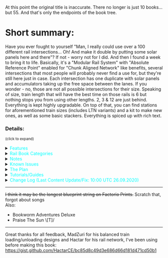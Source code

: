 At this point the original title is inaccurate. There no longer is just 10 books... but 55. And that's only the endpoints of the book tree.

# Short summary:
Have you ever fought to yourself "Man, I really could use over a 100 different rail intersections... Oh! And make it double by putting some solar panels here and there"? If not - worry not for I did. And then I found a week to bring it to life. Basically, it's a "Modular Rail System" with "Absolute Reference Point" enabled for "Chunk Aligned Network" like benefits, several intersections that most people will probably never find a use for, but they're still here just in case. Each intersection has one duplicate with solar panels and accumulators taking up the free space between the lanes. If you wonder - no, those are not all possible intersections for their size. Speaking of size, train length that will have the best time on those rails is 6 but nothing stops you from using other lengths. 2, 3 & 12 are just behind. Everything is kept highly upgradable. On top of that, you can find stations for aforementioned train sizes (includes LTN variants) and a kit to make new ones, as well as some basic stackers. Everything is spiced up with rich text.



### Details:
<sup>(click to expand)</sup>

<details>
  <summary><span style="color:cyan">Features</summary>

<details>
  <summary><span style="color:yellow">Rails</summary>

<img src="https://preview.redd.it/3l9ao5k6ogi51.png?width=1637&format=png&auto=webp&s=84a9b1b3c0b49fa5e067717d8092529057e0e612" width="100%">
<font size = 1><div align="center">
the 'solar panels/accumulators included' blueprints as of release. More have been added later <br>
right click & open image in new tab for better resolution
</font></div>

- All blueprints are always upgradable into their equivalents from other books placed lower on the list in the "Rail Book Categories" section as long as they are in the same category
 - some blueprints are upgradable into others from the same book or even other categories
   - some of that upgradability was sacrificed for the sake of throughput
 - to achieve that, many blueprints don't have the best possible signal placement, but it's still perfect signaling (no 2 crosses of rail are in the same block)
- Each book comes in 2 variants:
 - standard (no ![solar panel](https://wiki.factorio.com/images/thumb/Solar_panel.png/32px-Solar_panel.png) &![accumulator](https://wiki.factorio.com/images/thumb/Accumulator.png/32px-Accumulator.png))
 - ![solar panel](https://wiki.factorio.com/images/thumb/Solar_panel.png/32px-Solar_panel.png) &![accumulator](https://wiki.factorio.com/images/thumb/Accumulator.png/32px-Accumulator.png) included because why would you want to waste so much space (aesthetics first though)
   - there are some paths left between solar panels so you can get run over by a train again
- Rail Spacing: ![rail](https://wiki.factorio.com/images/thumb/Straight_rail.png/32px-Straight_rail.png) - - ![rail](https://wiki.factorio.com/images/thumb/Straight_rail.png/32px-Straight_rail.png) - - - ![rail](https://wiki.factorio.com/images/thumb/Straight_rail.png/32px-Straight_rail.png) - - ![rail](https://wiki.factorio.com/images/thumb/Straight_rail.png/32px-Straight_rail.png)
- Made for 6 ![locomotive](https://wiki.factorio.com/images/thumb/Locomotive.png/32px-Locomotive.png)/![cargo wagon](https://wiki.factorio.com/images/thumb/Cargo_wagon.png/32px-Cargo_wagon.png) long trains, but works well with 2, and 3 ![locomotive](https://wiki.factorio.com/images/thumb/Locomotive.png/32px-Locomotive.png)/![cargo wagon](https://wiki.factorio.com/images/thumb/Cargo_wagon.png/32px-Cargo_wagon.png) (to maximize throughput add signals on non-crossing lanes) and with multiples of 6 (you'll need to increase space between intersections accordingly to avoid potential deadlocks)
- ![green wire](https://wiki.factorio.com/images/thumb/Green_wire.png/32px-Green_wire.png) & ![red wire](https://wiki.factorio.com/images/thumb/Red_wire.png/32px-Red_wire.png) + ![small lamp](https://wiki.factorio.com/images/thumb/Lamp.png/32px-Lamp.png) included
- Modular
- Right-Hand Drive
- Each section is 21x21 ![rail](https://wiki.factorio.com/images/thumb/Straight_rail.png/32px-Straight_rail.png) or 42x42 tiles big (books are focused on throughput for 6  ![locomotive](https://wiki.factorio.com/images/thumb/Locomotive.png/32px-Locomotive.png)/![cargo wagon](https://wiki.factorio.com/images/thumb/Cargo_wagon.png/32px-Cargo_wagon.png) trains and that is exactly the border length of the square in which all blueprints here fit, hence they are not chunk aligned)
- Grid and Absolute Reference Point are on, so you can use them like a "chunk aligned network" (blueprints can only be placed on an artificial grid that lets you start building from 2 completely disconnected points on the map and ensures that they can still be perfectly connected, see [FFF #357](https://factorio.com/blog/post/fff-357) under the "Snapping" section)
- Every blueprint has ![landfill](https://wiki.factorio.com/images/thumb/Landfill.png/32px-Landfill.png) underlay to allow placing on water (Shift+LMB to place landfill, and LMB to place blueprint, you can also just double-click Shift+LMB)

</details>


<details>
  <summary><span style="color:yellow">Stations</summary>

<img src= "https://camo.githubusercontent.com/80036b45e33e8f300eef63fe8beac7e74d98f615/68747470733a2f2f692e696d6775722e636f6d2f6764644e3568372e706e67" width = 100%>
<font size = 1><div align="center">
Blue Belt Stations | Row 1: Provider - Front | Row 2: Provider - Rear | Row 3: Provider - Front & Rear | Row 4: Requester - Front | Row 5: Requester - Rear | Row 6: Requester - Front & Rear<br>
LTN Depots  and some other stations are not visible here <br>
right click & open image in new tab for better resolution
</font></div>

- Every station comes in 2 variants:
   - Vanilla
   - [Logistic Train Network](https://mods.factorio.com/mods/Optera/LogisticTrainNetwork) mod compatible (see: [LTN - Logistic Train Network - Manual](https://forums.factorio.com/viewtopic.php?t=51072) & [Guide for a Low-Effort LTN User](https://www.reddit.com/r/factorio/comments/73xyd5/guide_for_a_loweffort_ltn_user/) & [LTN Mod Tutorial - Logistic Train Network](https://www.youtube.com/watch?v=a3ujEdPfGHk) & [Factorio 0.17 Logistic Train Network Tutorial](https://www.youtube.com/watch?v=bpfVzfWeqj8))
- Trains compatible with pre-made stations: L-C - SH || L-C-L - DH || L-2C - SH || L-4C-L - DH || 2L-4C - SH || L-4C-2L-4C-L - DH || 2L-3C-2L-3C-2L || 2L-4C-2L-4C || 2L-10C - SH (SH - Single-headed, DH - Double Headed)
- Some basic train stackers - nothing special, but still nice to have (currently available lengths: 12, 6, 4, 3)
- Includes a book with some smaller parts for creating custom stations
- Balanced loading and unloading using MadZuri's designs
- ![small lamp](https://wiki.factorio.com/images/thumb/Lamp.png/32px-Lamp.png) included
- ![red belt](https://wiki.factorio.com/images/thumb/Fast_transport_belt.png/32px-Fast_transport_belt.png) and ![blue belt](https://wiki.factorio.com/images/thumb/Express_transport_belt.png/32px-Express_transport_belt.png) versions (upgradable)
- (LTN) Depots included
- "Instructions" book to help with setting up balanced loading, and LTN stations

</details>
</details>


<details>
  <summary><span style="color:cyan">Rail Book Categories</summary>

- ##### Category A - Basic Blueprints
(90% of every rail network ever made)

 - <span style="color:orange">2 ![rail](https://wiki.factorio.com/images/thumb/Straight_rail.png/32px-Straight_rail.png)</span> (14bp)
 - <span style="color:cyan">2 ![rail](https://wiki.factorio.com/images/thumb/Straight_rail.png/32px-Straight_rail.png) ![solar panel](https://wiki.factorio.com/images/thumb/Solar_panel.png/32px-Solar_panel.png)</span> (14bp)

<img src= "https://camo.githubusercontent.com/265028ffc4abb3c2ad2d7a67d81200763c81e49c/68747470733a2f2f692e696d6775722e636f6d2f4846304b366c422e706e67" width="100%">
<font size = 1><div align="center">
2 Lane Solar | Row 1: Vertical/Horizontal exits | Row 2: Vertical/Horizontal/Diagonal exits | Row 3: Diagonal exits  <br>
right click & open image in new tab for better resolution
</font></div>

 - <span style="color:orange">4 ![rail](https://wiki.factorio.com/images/thumb/Straight_rail.png/32px-Straight_rail.png)</span> (16bp)
 - <span style="color:cyan"> 4 ![rail](https://wiki.factorio.com/images/thumb/Straight_rail.png/32px-Straight_rail.png) ![solar panel](https://wiki.factorio.com/images/thumb/Solar_panel.png/32px-Solar_panel.png)</span> (16bp)

<img src= "https://camo.githubusercontent.com/f76538d8ee0f6a10ad14ed35063f28536ad438f5/68747470733a2f2f692e696d6775722e636f6d2f3756687935326b2e706e67" width="100%">
<font size = 1><div align="center">
4 Lane Solar | Row 1: Vertical/Horizontal exits | Row 2: Vertical/Horizontal/Diagonal exits | Row 3: Diagonal exits <br>
"Straight Lane Switch U-turn" and "Diagonal Lane Switch U-turn" are not visible here <br>
right click & open image in new tab for better resolution
</font></div>


- ##### Category B1 - Lane Mergers/Splitters
(exits don't have equal amount of lanes)

 - <span style="color:orange">4:2:1 ![rail](https://wiki.factorio.com/images/thumb/Straight_rail.png/32px-Straight_rail.png)</span> (27bp)
 - <span style="color:cyan">4:2:1 ![rail](https://wiki.factorio.com/images/thumb/Straight_rail.png/32px-Straight_rail.png) ![solar panel](https://wiki.factorio.com/images/thumb/Solar_panel.png/32px-Solar_panel.png)</span> (27bp)


<img src= "https://camo.githubusercontent.com/23c40884cfc55a975412cc298317c7c1afe14912/68747470733a2f2f692e696d6775722e636f6d2f6f795079394e422e706e67" width = 100%>
<font size = 1><div align="center">
4:2:1 Lane Solar | Row 1: 4 & 1 Lane exits | Row 2: 4 & 2 Lane exits | Row 3: 2 & 1 Lane exits<br>
right click & open image in new tab for better resolution
</font></div>


- ##### Category B2 - Lane Mergers/Splitters (Diagonal)
(exits don't have equal amount of lanes)

 - <span style="color:orange">4:2:1 ![rail](https://wiki.factorio.com/images/thumb/Straight_rail.png/32px-Straight_rail.png) Diagonal </span>(27bp)
 - <span style="color:cyan">4:2:1 ![rail](https://wiki.factorio.com/images/thumb/Straight_rail.png/32px-Straight_rail.png) Diagonal ![solar panel](https://wiki.factorio.com/images/thumb/Solar_panel.png/32px-Solar_panel.png)</span> (27bp)

<img src= "https://camo.githubusercontent.com/45d324d20b9bc60ce84cd6408b240116686baa1b/68747470733a2f2f692e696d6775722e636f6d2f6f5663453761562e706e67" width="100%">
<font size = 1><div align="center">
4:2:1 Lane Solar Diagonal | Row 1: 4 & 1 Lane exits | Row 2: 4 & 2 Lane exits | Row 3: 2 & 1 Lane exits <br>
right click & open image in new tab for better resolution
</font></div>


- ##### Category C - Split Junctions
(not all exits are connected to each other)

 - <span style="color:orange">2 & 4 ![rail](https://wiki.factorio.com/images/thumb/Straight_rail.png/32px-Straight_rail.png) Split</span> (23bp)
 - <span style="color:cyan">2 & 4 ![rail](https://wiki.factorio.com/images/thumb/Straight_rail.png/32px-Straight_rail.png) Split ![solar panel](https://wiki.factorio.com/images/thumb/Solar_panel.png/32px-Solar_panel.png)</span> (23bp)

<img src= "https://camo.githubusercontent.com/a715f0b242608a46209ceb3a00bd4c6d14c03067/68747470733a2f2f692e696d6775722e636f6d2f3876597a6d4f7a2e706e67" width="100%">
<font size = 1><div align="center">
2 & 4 Lane Solar Split Junctions | Row 1: Vertical/Horizontal exits | Row 2: Vertical/Horizontal/Diagonal exits | Row 3: Diagonal exits<br>
right click & open image in new tab for better resolution
</font></div>

###### *Categories do not represent book nesting
</details>


<details>
  <summary><span style="color:cyan">Notes</summary>

### Rails:

- Most of your network will consist of blueprints from Category A, Category B will find some use for sure, but these books are more specialized, and Category C will be used very rarely if at all
- Outer lanes in 4-way Intersections from 4 Lane books (category A) do not have left turns. Use Line changers provided
- Some chain signals may seem unnecessary. Their sole purpose is to divide larger blocks inside a junction into two smaller ones so the train leaves the first one faster thus allowing other trains that would also cross through that block to start accelerating faster
- Category B has some split junctions. The main difference between B and C is that category C blueprints all have the same number of lanes. Blueprints from category B don't
- Remember to leave enough space between each section with lanes crossing each other to fit the longest train that is going to use that part of your network. Otherwise, when it stops on the next signal, it WILL block trains on other lanes. That is true for any train network, not only one built with my blueprints
- No ![roboport](https://wiki.factorio.com/images/thumb/Roboport.png/32px-Roboport.png) between rails so you don't accidentally recreate [Population transfers in the Soviet Union](https://en.wikipedia.org/wiki/Population_transfer_in_the_Soviet_Union), except bots. The real reason: 1. bots have a limited supply of power. 2. When it depletes, they go to recharge at the nearest roboport. 3. They go straight to their destination without considering their power reserves. That means that if you have a "C" shaped logistic network (that often forms with rails), where the distance in a straight line between both ends of this "C" is 2x greater than your robot's range, it won't reach its destination and instead, its power reserves will deplete, the bot will come back to where it started to recharge and try again thus falling into an endless loop
- ![copper cable](https://wiki.factorio.com/images/thumb/Copper_cable.png/32px-Copper_cable.png) look cool
- Floor tiles seen on the rail pictures are included in the book but require [Asphalt Roads](https://mods.factorio.com/mod/AsphaltRoads) mod to work, (there is a vanilla version too, but it's not as pretty). Feel free to use those for designing your own rail blueprints. If you go for a different grid size [they're for 6 ![locomotive](https://wiki.factorio.com/images/thumb/Locomotive.png/32px-Locomotive.png)/![cargo wagon](https://wiki.factorio.com/images/thumb/Cargo_wagon.png/32px-Cargo_wagon.png)(length) or 21x21 ![rail](https://wiki.factorio.com/images/thumb/Straight_rail.png/32px-Straight_rail.png) or 42x42 tiles] you'll have to rescale them


### Other:

- There is a lot of Factorio's in-game Rich Text - it's awesome, believe me
- If you don't have aforementioned mods (LTN, Asphalt Roads) You'll get some error messages in the chat when importing this book. That only means that you won't be able to use blueprints that require those mods. All of them have vanilla friendly equivalents. You don't need those mods to make use of my blueprints
- I'm no master of LTN nor I consider myself to be any close to one, so the logic is one of the simplest you can do. If you'd like to make something more sophisticated that would be compatible with my blueprints, go ahead, but post it as your own. Let me know, and I'll link it here

</details>



<details>
  <summary><span style="color:cyan">Known Issues</summary>
- Most books included here have their names display a bit bugged when in grid view in the blueprint library. I don't think I can do anything about it  without changing their names and/or used Rich Text (reported to devs) <br>

<img src= "https://uploads.disquscdn.com/images/e3d06b3efd5741f4427230293887cccbf5ad0bbba186238e6513b16e2061ab05.png" width =25%>

</details>


          
<details>
  <summary><span style="color:cyan">The Plan</summary>
- <s>Add bot serviced stations</s> (abandoned, at least for now) <br>
- New category - D - merging C and B by creating Split intersections (C) where exits have a different amount of lanes (B). Would anyone ever use one of those? That's the main reason holding me back, so let me know if you'd like something like this <br>
- Idk, maybe I've missed some blueprint? If so, let me know, and I'll make it <br>
- If you have any suggestions on how I could improve this book, let me know. I can't promise that I'll check the comments often, but better late than never <br>
- Updates may and will be delayed due to petty reasons such as school <br>

</details>


<details>
 <summary><span style="color:cyan">Tutorials/Guides</summary>

### Rail Network/Signaling
- [Train Signals | Factorio](https://www.youtube.com/watch?v=N6a8k5x_oV8)
- [Getting Started with TRAINS & SIGNALS - Everything You Need To Know | Factorio Tutorial/Guide/How-to](https://www.youtube.com/watch?v=3TKBs6TD7WU)
- [Stations, Junctions, and all things deadlock - IMAGE HEAVY](https://forums.factorio.com/viewtopic.php?f=18&t=18621)
- [Factorio Train Automation](https://drive.google.com/drive/folders/0B22HAM7WzR-RdjFYZHZlX29pSVE)
- And the famous 1.5 hour long video on absolute basics: [Factorio Train Tutorial - Absolute Basics](https://www.youtube.com/watch?v=Co136r7pkTk)

### Logistic Train Network
- [LTN - Logistic Train Network - Manual](https://forums.factorio.com/viewtopic.php?t=51072)
- [Guide for a Low-Effort LTN User](https://www.reddit.com/r/factorio/comments/73xyd5/guide_for_a_loweffort_ltn_user/)
- [LTN Mod Tutorial - Logistic Train Network](https://www.youtube.com/watch?v=a3ujEdPfGHk)
- [Factorio 0.17 Logistic Train Network Tutorial](https://www.youtube.com/watch?v=bpfVzfWeqj8)

</details>


<details>
  <summary><span style="color:cyan">Change Log (Last Content Update/Fix: 10:00 UTC  26.09.2020)</summary>

18:00 UTC 22.08.2020
- Added the missing accumulator to "![](https://factorioprints.com/icons/signal-D.png)iagonal ![](https://factorioprints.com/icons/signal-4.png)-way" from "<span style="color:cyan">4 ![rail](https://wiki.factorio.com/images/thumb/Straight_rail.png/32px-Straight_rail.png) ![solar panel](https://wiki.factorio.com/images/thumb/Solar_panel.png/32px-Solar_panel.png)</span>" book
- All non-diagonal blueprints now have grid settings to enable placing by dragging. They're placed next to the previous one but only on the horizontal or vertical axis, not on diagonals. If support for that releases I'll update them too.
- New title

19:00 UTC 23.08 2020
- Landfill added under every blueprint to allow placing on water
- For some stupid reason, I've renamed all 45° turn blueprints to 135° previously, now it's the right way again
- Improved upgradability in and between Category A (Solar) books

20:00 UTC 25.08.2020
- Added more pictures to description

13:30 UTC 23.08.2020
- Added Absolute Reference Point setting to every blueprint
- Changed Non-Solar Books' colour-coding from yellow to dark orange for better visibility on toolitps
- Fixed "![](https://factorioprints.com/icons/signal-4.png):![](https://factorioprints.com/icons/signal-2.png) ![](https://factorioprints.com/icons/signal-T.png) Junction ![](https://factorioprints.com/icons/signal-R.png)ight" from "<span style="color:orange">4:2:1 ![rail](https://wiki.factorio.com/images/thumb/Straight_rail.png/32px-Straight_rail.png)</span>" and
 "<span style="color:cyan">4:2:1 ![rail](https://wiki.factorio.com/images/thumb/Straight_rail.png/32px-Straight_rail.png) ![solar panel](https://wiki.factorio.com/images/thumb/Solar_panel.png/32px-Solar_panel.png)</span>" books (one exit was 1 piece of rail too long)
- Added missing lamps to "![](https://factorioprints.com/icons/signal-4.png):![](https://factorioprints.com/icons/signal-2.png) ![](https://factorioprints.com/icons/signal-T.png) Junction ![](https://factorioprints.com/icons/signal-L.png)eft" from "<span style="color:orange">4:2:1 ![rail](https://wiki.factorio.com/images/thumb/Straight_rail.png/32px-Straight_rail.png)</span>" book

22:30 UTC 25.08.2020
- Added stations for < C || < C > || < CC || < CCCC > || << CCCC || < CCCC <> CCCC > || << CCC <> CCC > trains and their simple LTN equivalents
- Added blueprints for creating stations from smaller components both for vanilla and LTN

12:00 UTC 26.08.2020
- Added missing signals to double-headed stations
- All LTN stations now have appropriate maximum and minimum train length set

15:30 UTC 26.08.2020
- Slightly redesigned all <CC stations and all but <<CCC<>CCC>> provider stations in order to make all stations red belt compatible 
- Added Red Belt stations (upgradable to blue belt)
- Removed the unnecessary middle power pole from all "![](https://factorioprints.com/icons/signal-S.png)traight ![](https://factorioprints.com/icons/signal-T.png) Junction" (Category A) blueprints

16:00 UTC 26.08.2020
- Fixed "Provider - Loading" from Rails -> Stations -> Vanilla (Red Belt) -> Station Parts (was the same blueprint as for LTN version)

17:00 UTC 26.0.8.2020
- Added "Provider - Front & Rear" and "Requester - Front & Rear" Stations for all 12 car station books

01:00 UTC 27.08.2020
- Redesigned all stations to make them smaller and simplify the balanced loading/unloading using MadZuri's design
- Added "Provider Front & Rear" and "Requester Front & Rear" to all 12 car stations
- Added more blueprints to "Stations Parts" books

15:30 UTC 27.08.2020
- Added "![](https://factorioprints.com/icons/signal-S.png)traight ![](https://factorioprints.com/icons/signal-L.png)ane ![](https://factorioprints.com/icons/signal-S.png)witch ![](https://factorioprints.com/icons/signal-U.png)-turn" and "![](https://factorioprints.com/icons/signal-D.png)iagonal ![](https://factorioprints.com/icons/signal-L.png)ane ![](https://factorioprints.com/icons/signal-S.png)witch ![](https://factorioprints.com/icons/signal-U.png)-turn" to all 4 Lane Category A Books
- Reworked signaling in "![](https://factorioprints.com/icons/signal-S.png)traight ![](https://factorioprints.com/icons/signal-U.png)-turn" and "![](https://factorioprints.com/icons/signal-D.png)iagonal ![](https://factorioprints.com/icons/signal-U.png)-turn" in all 4 Lane Category A Books in order to make them upgradable to the above. Also "![](https://factorioprints.com/icons/signal-D.png)iagonal ![](https://factorioprints.com/icons/signal-U.png)-turn" looks like a square now.
- Fixed modularity of rail blueprints with diagonal exits (previously solar panels would overlap)

16:30 UTC 28.08.2020
- Changed some blueprints in "Station Parts" books and added new ones
- Added "Instructions" book. Inside you can find instructions on setting up MadZuri's Balanced Train Loading and my LTN Stations
- Fixed wiring in Provider stations
- Simplified LTN Station Logic "Provide Threshold" and "Request Threshold" replaced with "Provide Stack Threshold" and "Request Stack Threshold"
- Added train stations for 2L-10C Single-headed trains

17:30 UTC 28.0.2020
- Normalized train stations
- Added train stackers
- Improved some signalling/removed misplaced "yellow state" signals

21:30 UTC 29.08.2020
- Provider stations finally work as they should be I swear (all it took was changing "Anything" to "Everything" in inserter settings so you can just put new station over the old one and settings ill be updated)

12:30 UTC 31.08.2020
- Fixed snapping on "![](https://factorioprints.com/icons/signal-2.png):![](https://factorioprints.com/icons/signal-1.png) ![](https://factorioprints.com/icons/signal-E.png)xit ![](https://factorioprints.com/icons/signal-U.png)-turned"

10:00 UTC  26.09.2020
- Provider stations now have their chest number set in their arithmetic combinator for balanced loading

</details>

---

<s>I think it may be the longest blueprint string on Factorio Prints.</s> Scratch that, forgot about songs<br>
Also: 
- Bookworm Adventures Deluxe
- Praise The Sun \\[T]/
---

Great thanks for all feedback, MadZuri for his balanced train loading/unloading designs and Hactar for his rail network, I've been using before making this book: <br>
https://gist.github.com/HactarCE/bc85d8c49d3e686d66d181d471cd50b1
